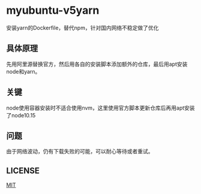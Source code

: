# myubuntu-v5yarn
安装yarn的Dockerfile，替代npm，针对国内网络不稳定做了优化
## 具体原理
先用阿里源替换官方，然后用各自的安装脚本添加额外的仓库，最后用apt安装node和yarn。
## 关键
node使用容器安装时不适合使用nvm，这里使用官方脚本更新仓库后再用apt安装了node10.15
## 问题
由于网络波动，仍有下载失败的可能，可以耐心等待或者重试。
## LICENSE
[MIT](./LICENSE)

